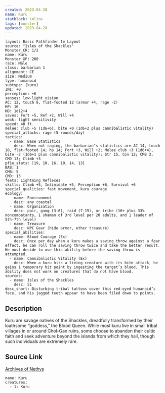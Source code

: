```yaml
---
created: 2023-04-28
name: Kuru
statblock: inline
tags: [monster]
updated: 2023-04-28
---
```

```statblock
layout: Basic Pathfinder 1e Layout
source: "Isles of the Shackles"
Monster_CR: 1/2
name: Kuru
Monster_XP: 200
race: Male
class: barbarian 1
alignment: CE
size: Medium
type: humanoid
subtype: (kuru)
INI: +0
perception: +6
senses: low-light vision
AC: 12, touch 8, flat-footed 12 (armor +4, rage -2)
HP: 16
HD: 1d12+4
saves: Fort +5, Ref +2, Will +4
weak: light sensitivity
speed: 40 ft.
melee: club +5 (1d6+6), bite +0 (1d6+2 plus cannibalistic vitality)
special_attacks: rage (5 rounds/day)
tactics:
  - name: Base Statistics
    desc: When not raging, the barbarian’s statistics are AC 14, touch 10, flat-footed 14; hp 14; Fort +3, Will +2; Melee club +3 (1d6+4), bite -2 (1d6+1 plus cannibalistic vitality); Str 15, Con 12; CMB 3, CMD 13; Climb +3
pf1e_stats: [19, 10, 16, 10, 14, 13]
BAB: 1
CMB: 5
CMD: 13
feats: Lightning Reflexes
skills: Climb +5, Intimidate +5, Perception +6, Survival +6
special_qualities: fast movement, kuru courage
ecology:
  - name: Environment
    desc: any coastal
  - name: Organisation
    desc: pair, gang (3-6), raid (7-15), or tribe (16+ plus 33% noncombatants, 1 shaman of 3rd level per 20 adults, and 1 leader of 5th-7th level)
  - name: Treasure
    desc: NPC Gear (hide armor, other treasure)
special_abilities:
  - name: Blood Courage (Ex)
    desc: Once per day when a kuru makes a saving throw against a fear effect, he can roll the saving throw twice and take the better result. He must decide to use this ability before the saving throw is attempted.
  - name: Cannibalistic Vitality (Ex)
    desc: When a kuru hits a living creature with its bite attack, he gains 1 temporary hit point by ingesting the target’s blood. This ability does not work on creatures that do not have blood.
sources:
  - name: Isles of the Shackles
    desc: 51
desc_short: Disturbing tribal tattoos cover this red-eyed humanoid’s face, and his jagged teeth appear to have been filed down to points.
```
## Description
Kuru are savage natives of the Shackles, dreadfully transformed by their loathsome “goddess,” the Blood Queen. While most kuru live in small tribal villages in or around Ghol-Gan ruins, some choose to abandon their cultic faith and seek adventure beyond the islands from which they hail, though such individuals are extremely rare.
## Source Link
[Archives of Nethys](https://aonprd.com/MonsterDisplay.aspx?ItemName=Kuru)
```encounter-table
name: Kuru
creatures:
  - 1: Kuru
```

